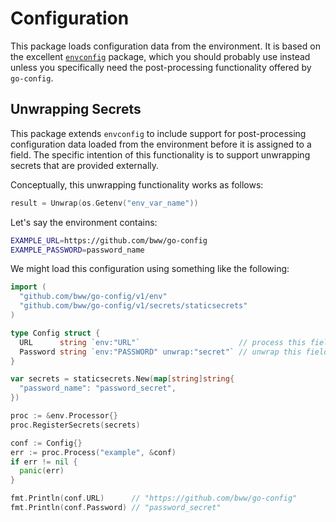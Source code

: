 # Configuration
This package loads configuration data from the environment. It is based on the excellent [`envconfig`](https://github.com/kelseyhightower/envconfig) package, which you should probably use instead unless you specifically need the post-processing functionality offered by `go-config`.

## Unwrapping Secrets
This package extends `envconfig` to include support for post-processing configuration data loaded from the environment before it is assigned to a field. The specific intention of this functionality is to support unwrapping secrets that are provided externally.

Conceptually, this unwrapping functionality works as follows:

```go
result = Unwrap(os.Getenv("env_var_name"))
```

Let's say the environment contains:

```sh
EXAMPLE_URL=https://github.com/bww/go-config
EXAMPLE_PASSWORD=password_name
```

We might load this configuration using something like the following:

```go
import (
  "github.com/bww/go-config/v1/env"
  "github.com/bww/go-config/v1/secrets/staticsecrets"
)

type Config struct {
  URL      string `env:"URL"`                      // process this field normally
  Password string `env:"PASSWORD" unwrap:"secret"` // unwrap this field as a secret
}

var secrets = staticsecrets.New(map[string]string{
  "password_name": "password_secret",
})

proc := &env.Processor{}
proc.RegisterSecrets(secrets)

conf := Config{}
err := proc.Process("example", &conf)
if err != nil {
  panic(err)
}

fmt.Println(conf.URL)      // "https://github.com/bww/go-config"
fmt.Println(conf.Password) // "password_secret"
```
